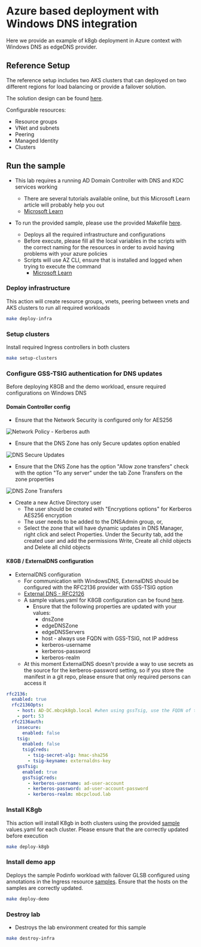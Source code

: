 # Azure based deployment with Windows DNS integration

Here we provide an example of k8gb deployment in Azure context with Windows DNS as edgeDNS provider.

## Reference Setup

The reference setup includes two AKS clusters that can deployed on two different regions for load balancing or provide a failover solution.

The solution design can be found [here](https://github.com/k8gb-io/k8gb/tree/master/docs/examples/azure/).

Configurable resources:

* Resource groups
* VNet and subnets
* Peering
* Managed Identity
* Clusters

## Run the sample

* This lab requires a running AD Domain Controller with DNS and KDC services working
    * There are several tutorials available online, but this Microsoft Learn article will probably help you out 
    * [Microsoft Learn](https://learn.microsoft.com/en-us/windows-server/identity/ad-ds/deploy/install-active-directory-domain-services--level-100- "Install Active Directory")

* To run the provided sample, please use the provided Makefile [here](https://github.com/k8gb-io/k8gb/tree/master/docs/examples/azure/).
    * Deploys all the required infrastructure and configurations
    * Before execute, please fill all the local variables in the scripts with the correct naming for the resources in order to avoid having problems with your azure policies
    * Scripts will use AZ CLI, ensure that is installed and logged when trying to execute the command
        * [Microsoft Learn](https://learn.microsoft.com/en-us/cli/azure/install-azure-cli "Install AZ CLI")

### Deploy infrastructure 

This action will create resource groups, vnets, peering between vnets and AKS clusters to run all required workloads

```sh
make deploy-infra
```

### Setup clusters

Install required Ingress controllers in both clusters

```sh
make setup-clusters
```

### Configure GSS-TSIG authentication for DNS updates

Before deploying K8GB and the demo workload, ensure required configurations on Windows DNS 

#### Domain Controller config

* Ensure that the Network Security is configured only for AES256

![Network Policy - Kerberos auth](/docs/examples/azure/images/LocalSecuryPolicyNetworkKerberos.png?raw=true "Network Policy - Kerberos auth")
* Ensure that the DNS Zone has only Secure updates option enabled

![DNS Secure Updates](/docs/examples/azure/images/DNSSecureUpdates.png "DNS Secure Updates")
* Ensure that the DNS Zone has the option "Allow zone transfers" check with the option "To any server" under the tab Zone Transfers on the zone properties

![DNS Zone Transfers](/docs/examples/azure/images/DNSZoneTransfers.png "DNS Zone Transfers")

* Create a new Active Directory user
    * The user should be created with "Encryptions options" for Kerberos AES256 encryption
    * The user needs to be added to the DNSAdmin group, or,
    * Select the zone that will have dynamic updates in DNS Manager, right click and select Properties. Under the Security tab, add the created user and add the permissions Write, Create all child objects and Delete all child objects

#### K8GB / ExternalDNS configuration

* ExternalDNS configuration
    * For communication with WindowsDNS, ExternalDNS should be configured with the RFC2136 provider with GSS-TSIG option
    * [External DNS - RFC2126](https://github.com/kubernetes-sigs/external-dns/blob/master/docs/tutorials/rfc2136.md "RFC2136 documentation")
    * A sample values.yaml for K8GB configuration can be found [here](https://github.com/k8gb-io/k8gb/tree/master/docs/examples/azure/k8gb/).
        * Ensure that the following properties are updated with your values:
            * dnsZone
            * edgeDNSZone
            * edgeDNSServers
            * host - always use FQDN with GSS-TSIG, not IP address
            * kerberos-username
            * kerberos-password
            * kerberos-realm
    * At this moment ExternalDNS doesn't provide a way to use secrets as the source for the kerberos-password setting, so if you store the manifest in a git repo, please ensure that only required persons can access it
```yaml
rfc2136:
  enabled: true
  rfc2136Opts:
    - host: AD-DC.mbcpk8gb.local #when using gssTsig, use the FQDN of the host, not an IP
    - port: 53
  rfc2136auth:
    insecure: 
      enabled: false
    tsig:
      enabled: false
      tsigCreds:
        - tsig-secret-alg: hmac-sha256
        - tsig-keyname: externaldns-key
    gssTsig:
      enabled: true
      gssTsigCreds:
        - kerberos-username: ad-user-account
        - kerberos-password: ad-user-account-password
        - kerberos-realm: mbcpcloud.lab
```

### Install K8gb

This action will install K8gb in both clusters using the provided [sample](https://github.com/k8gb-io/k8gb/tree/master/docs/examples/azure/k8gb/) values.yaml for each cluster. Please ensure that the are correctly updated before execution

```sh
make deploy-k8gb
```

### Install demo app

Deploys the sample Podinfo workload with failover GLSB configured using annotations in the Ingress resource [samples](https://github.com/k8gb-io/k8gb/tree/master/docs/examples/azure/demo/).
Ensure that the hosts on the samples are correctly updated.

```sh
make deploy-demo
```

### Destroy lab
* Destroys the lab environment created for this sample
```sh
make destroy-infra
```
